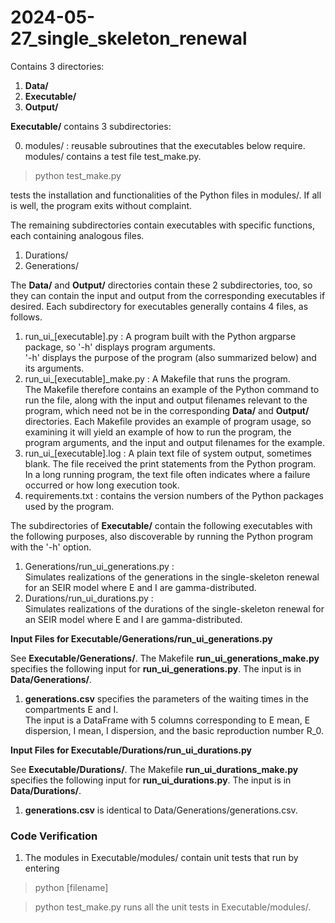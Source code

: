 # 2024-05-27_single_skeleton_renewal

Contains 3 directories:
1. **Data/**
2. **Executable/**
3. **Output/**

**Executable/** contains 3 subdirectories:

0. modules/ : reusable subroutines that the executables below require.
modules/ contains a test file test_make.py.
> python test_make.py

tests the installation and functionalities of the Python files in modules/. If all is well, the program exits without complaint.

The remaining subdirectories contain executables with specific functions, each containing analogous files. 

1. Durations/
2. Generations/

The **Data/** and **Output/** directories contain these 2 subdirectories, too, so they can contain the input and output from the corresponding executables if desired. Each subdirectory for executables generally contains 4 files, as follows. 

1. run_ui_[executable].py : A program built with the Python argparse package, so '-h' displays program arguments.
<br>'-h' displays the purpose of the program (also summarized below) and its arguments. 
2. run_ui_[executable]_make.py : A Makefile that runs the program.
<br>The Makefile therefore contains an example of the Python command to run the file, along with the input and output filenames relevant to the program, which need not be in the corresponding **Data/** and **Output/** directories. Each Makefile provides an example of program usage, so examining it will yield an example of how to run the program, the program arguments, and the input and output filenames for the example.
3. run_ui_[executable].log : A plain text file of system output, sometimes blank. The file received the print statements from the Python program.
<br>In a long running program, the text file often indicates where a failure occurred or how long execution took.
4. requirements.txt : contains the version numbers of the Python packages used by the program.

The subdirectories of **Executable/** contain the following executables with the following purposes, also discoverable by running the Python program with the '-h' option.

1. Generations/run_ui_generations.py :
<br> Simulates realizations of the generations in the single-skeleton renewal for an SEIR model where E and I are gamma-distributed.
2. Durations/run_ui_durations.py :
<br> Simulates realizations of the durations of the single-skeleton renewal for an SEIR model where E and I are gamma-distributed.

**Input Files for Executable/Generations/run_ui_generations.py**

See **Executable/Generations/**. The Makefile **run_ui_generations_make.py** specifies the following input for **run_ui_generations.py**. The input is in **Data/Generations/**.  

1. **generations.csv** specifies the parameters of the waiting times in the compartments E and I. 
<br> The input is a DataFrame with 5 columns corresponding to E mean, E dispersion, I mean, I dispersion, and the basic reproduction number R_0.  

**Input Files for Executable/Durations/run_ui_durations.py**

See **Executable/Durations/**. The Makefile **run_ui_durations_make.py** specifies the following input for **run_ui_durations.py**. The input is in **Data/Durations/**. 

1. **generations.csv** is identical to Data/Generations/generations.csv. 

### Code Verification ###

1. The modules in Executable/modules/ contain unit tests that run by entering
> python [filename]

> python test_make.py
runs all the unit tests in Executable/modules/.
